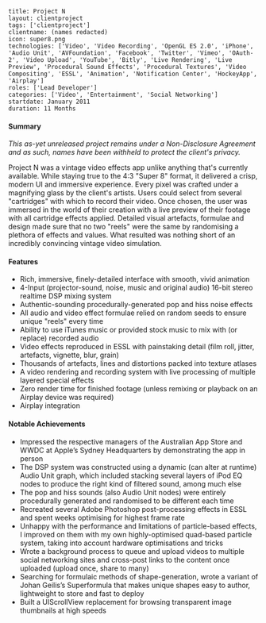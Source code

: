 ```
title: Project N
layout: clientproject
tags: ['clientproject']
clientname: (names redacted)
icon: super8.png
technologies: ['Video', 'Video Recording', 'OpenGL ES 2.0', 'iPhone', 'Audio Unit', 'AVFoundation', 'Facebook', 'Twitter', 'Vimeo', 'OAuth-2', 'Video Upload', 'YouTube', 'Bitly', 'Live Rendering', 'Live Preview', 'Procedural Sound Effects', 'Procedural Textures', 'Video Compositing', 'ESSL', 'Animation', 'Notification Center', 'HockeyApp', 'Airplay']
roles: ['Lead Developer']
categories: ['Video', 'Entertainment', 'Social Networking']
startdate: January 2011
duration: 11 Months
```
#### Summary

*This as-yet unreleased project remains under a Non-Disclosure Agreement and as such, names have been withheld to protect the client's privacy.*

Project N was a vintage video effects app unlike anything that's currently available. While staying true to the 4:3 "Super 8" format, it delivered a crisp, modern UI and immersive experience. Every pixel was crafted under a magnifying glass by the client's artists. Users could select from several "cartridges" with which to record their video. Once chosen, the user was immersed in the world of their creation with a live preview of their footage with all cartridge effects applied. Detailed visual artefacts, formulae and design made sure that no two "reels" were the same by randomising a plethora of effects and values. What resulted was nothing short of an incredibly convincing vintage video simulation.

#### Features

- Rich, immersive, finely-detailed interface with smooth, vivid animation
- 4-Input (projector-sound, noise, music and original audio) 16-bit stereo realtime DSP mixing system
- Authentic-sounding procedurally-generated pop and hiss noise effects
- All audio and video effect formulae relied on random seeds to ensure unique "reels" every time
- Ability to use iTunes music or provided stock music to mix with (or replace) recorded audio
- Video effects reproduced in ESSL with painstaking detail (film roll, jitter, artefacts, vignette, blur, grain)
- Thousands of artefacts, lines and distortions packed into texture atlases
- A video rendering and recording system with live processing of multiple layered special effects
- Zero render time for finished footage (unless remixing or playback on an Airplay device was required)
- Airplay integration

#### Notable Achievements

- Impressed the respective managers of the Australian App Store and WWDC at Apple’s Sydney Headquarters by demonstrating the app in person
- The DSP system was constructed using a dynamic (can alter at runtime) Audio Unit graph, which included stacking several layers of iPod EQ nodes to produce the right kind of filtered sound, among much else
- The pop and hiss sounds (also Audio Unit nodes) were entirely procedurally generated and randomised to be different each time
- Recreated several Adobe Photoshop post-processing effects in ESSL and spent weeks optimising for highest frame rate
- Unhappy with the performance and limitations of particle-based effects, I improved on them with my own highly-optimised quad-based particle system, taking into account hardware optimisations and tricks
- Wrote a background process to queue and upload videos to multiple social networking sites and cross-post links to the content once uploaded (upload once, share to many)
- Searching for formulaic methods of shape-generation, wrote a variant of Johan Geilis’s Superformula that makes unique shapes easy to author, lightweight to store and fast to deploy
- Built a UIScrollView replacement for browsing transparent image thumbnails at high speeds